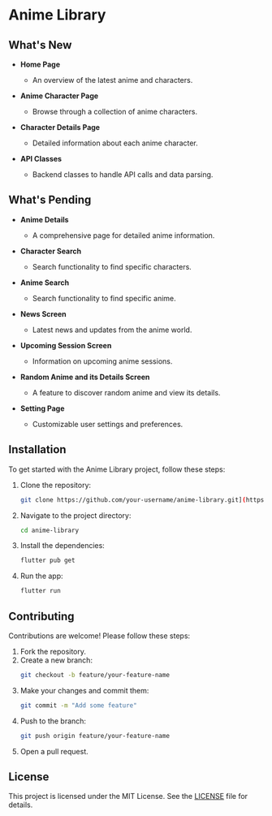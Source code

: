 # Anime Library

## What's New

- **Home Page**
    - An overview of the latest anime and characters.

- **Anime Character Page**
    - Browse through a collection of anime characters.

- **Character Details Page**
    - Detailed information about each anime character.

- **API Classes**
    - Backend classes to handle API calls and data parsing.

## What's Pending

- **Anime Details**
    - A comprehensive page for detailed anime information.

- **Character Search**
    - Search functionality to find specific characters.

- **Anime Search**
    - Search functionality to find specific anime.

- **News Screen**
    - Latest news and updates from the anime world.

- **Upcoming Session Screen**
    - Information on upcoming anime sessions.

- **Random Anime and its Details Screen**
    - A feature to discover random anime and view its details.

- **Setting Page**
    - Customizable user settings and preferences.

## Installation

To get started with the Anime Library project, follow these steps:

1. Clone the repository:
    ```bash
    git clone https://github.com/your-username/anime-library.git](https://github.com/VISHALBHARDWAJ123/anime_library
    ```
2. Navigate to the project directory:
    ```bash
    cd anime-library
    ```
3. Install the dependencies:
    ```bash
    flutter pub get
    ```
4. Run the app:
    ```bash
    flutter run
    ```

## Contributing

Contributions are welcome! Please follow these steps:

1. Fork the repository.
2. Create a new branch:
    ```bash
    git checkout -b feature/your-feature-name
    ```
3. Make your changes and commit them:
    ```bash
    git commit -m "Add some feature"
    ```
4. Push to the branch:
    ```bash
    git push origin feature/your-feature-name
    ```
5. Open a pull request.

## License

This project is licensed under the MIT License. See the [LICENSE](LICENSE) file for details.

